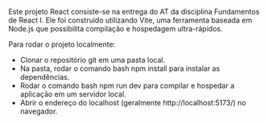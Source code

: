 Este projeto React consiste-se na entrega do AT da disciplina Fundamentos de React I. Ele foi construído utilizando Vite, uma ferramenta baseada em Node.js que possibilita compilação e hospedagem ultra-rápidos.

Para rodar o projeto localmente:

- Clonar o repositório git em uma pasta local.
- Na pasta, rodar o comando bash npm install para instalar as dependências.
- Rodar o comando bash npm run dev para compilar e hospedar a aplicação em um servidor local.
- Abrir o endereço do localhost (geralmente http://localhost:5173/) no navegador.
